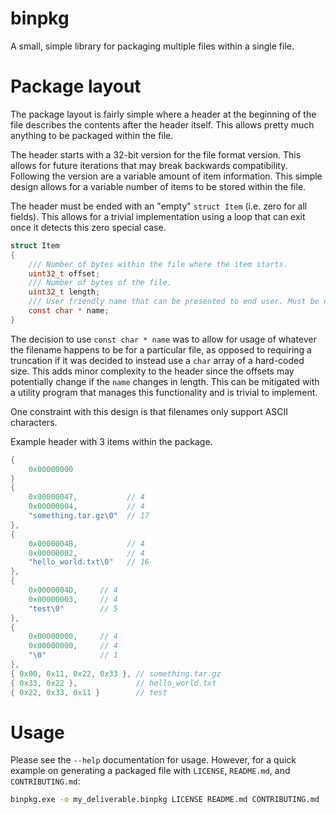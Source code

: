 # binpkg
A small, simple library for packaging multiple files within a single file.

# Package layout

The package layout is fairly simple where a header at the beginning of the file describes the contents after the header itself.
This allows pretty much anything to be packaged within the file.

The header starts with a 32-bit version for the file format version.
This allows for future iterations that may break backwards compatibility.
Following the version are a variable amount of item information.
This simple design allows for a variable number of items to be stored within the file.

The header must be ended with an "empty" `struct Item` (i.e. zero for all fields).
This allows for a trivial implementation using a loop that can exit once it detects this zero special case.

```c
struct Item
{
	/// Number of bytes within the file where the item starts.
	uint32_t offset;
	/// Number of bytes of the file.
	uint32_t length;
	/// User friendly name that can be presented to end user. Must be null-terminated.
	const char * name;
}
```

The decision to use `const char * name` was to allow for usage of whatever the filename happens to be for a particular file, as opposed to requiring a truncation if it was decided to instead use a `char` array of a hard-coded size.
This adds minor complexity to the header since the offsets may potentially change if the `name` changes in length.
This can be mitigated with a utility program that manages this functionality and is trivial to implement.

One constraint with this design is that filenames only support ASCII characters.

Example header with 3 items within the package.

```c
{
	0x00000000
}
{
	0x00000047,           // 4
	0x00000004,           // 4
	"something.tar.gz\0"  // 17
},
{
	0x0000004B,           // 4
	0x00000002,           // 4
	"hello_world.txt\0"   // 16
},
{
	0x0000004D,     // 4
	0x00000003,     // 4
	"test\0"        // 5
},
{
	0x00000000,     // 4
	0x00000000,     // 4
	"\0"            // 1
},
{ 0x00, 0x11, 0x22, 0x33 }, // something.tar.gz
{ 0x33, 0x22 },             // hello_world.txt
{ 0x22, 0x33, 0x11 }        // test
```

# Usage

Please see the `--help` documentation for usage.
However, for a quick example on generating a packaged file with `LICENSE`, `README.md`, and `CONTRIBUTING.md`:

```bash
binpkg.exe -o my_deliverable.binpkg LICENSE README.md CONTRIBUTING.md
```
